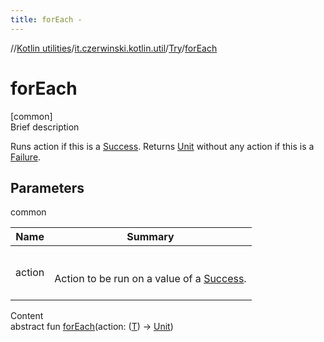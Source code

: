 ```yaml
---
title: forEach -
---
```

//[Kotlin utilities](../../index.html)/[it.czerwinski.kotlin.util](../index.html)/[Try](index.html)/[forEach](for-each.html)



# forEach  
[common]  
Brief description  


Runs action if this is a [Success](../-success/index.html). Returns [Unit](https://kotlinlang.org/api/latest/jvm/stdlib/kotlin/-unit/index.html) without any action if this is a [Failure](../-failure/index.html).



## Parameters  
  
common  
  
|  Name|  Summary| 
|---|---|
| action| <br><br>Action to be run on a value of a [Success](../-success/index.html).<br><br>
  
  
Content  
abstract fun [forEach](for-each.html)(action: ([T](index.html)) -> [Unit](https://kotlinlang.org/api/latest/jvm/stdlib/kotlin/-unit/index.html))  



